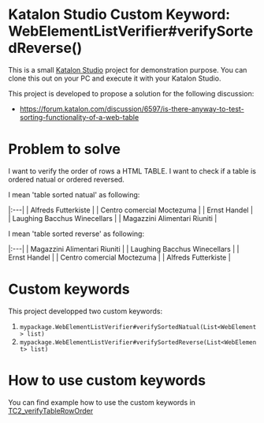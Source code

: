 Katalon Studio Custom Keyword: WebElementListVerifier#verifySortedReverse()
=====

This is a small [Katalon Studio](https://www.katalon.com/) project for demonstration purpose.
You can clone this out on your PC and execute it with your Katalon Studio.

This project is developed to propose a solution for the following discussion:

- https://forum.katalon.com/discussion/6597/is-there-anyway-to-test-sorting-functionality-of-a-web-table

# Problem to solve

I want to verify the order of rows a HTML TABLE.
I want to check if a table is ordered natual or ordered reversed.

I mean 'table sorted natual' as following:

|:---|
| Alfreds Futterkiste |
| Centro comercial Moctezuma |
| Ernst Handel |
| Laughing Bacchus Winecellars |
| Magazzini Alimentari Riuniti |

I mean 'table sorted reverse' as following:

|:---|
| Magazzini Alimentari Riuniti |
| Laughing Bacchus Winecellars |
| Ernst Handel |
| Centro comercial Moctezuma |
| Alfreds Futterkiste |

# Custom keywords

This project developped two custom keywords:

1. `mypackage.WebElementListVerifier#verifySortedNatual(List<WebElement> list)`
2. `mypackage.WebElementListVerifier#verifySortedReverse(List<WebElement> list)`

# How to use custom keywords

You can find example how to use the custom keywords in [TC2_verifyTableRowOrder](https://github.com/kazurayam/KatalonDiscussion6597/blob/master/Scripts/TC2_verifyTableRowOrder/Script1525936565404.groovy)
